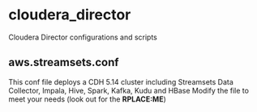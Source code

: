 # cloudera_director
Cloudera Director configurations and scripts

## aws.streamsets.conf
This conf file deploys a CDH 5.14 cluster including Streamsets Data Collector, Impala, Hive, Spark, Kafka, Kudu and HBase
Modify the file to meet your needs (look out for the **RPLACE:ME**)
